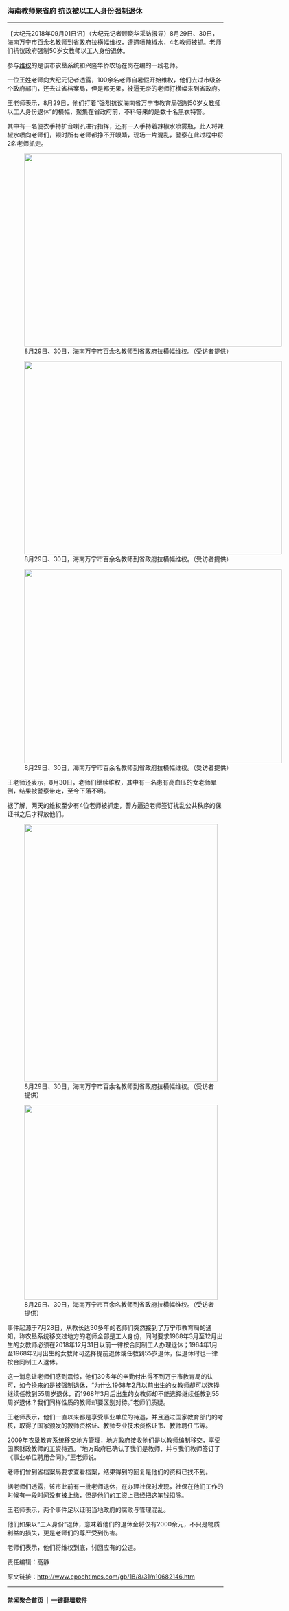 ### 海南教师聚省府 抗议被以工人身份强制退休
------------------------

<p>【大纪元2018年09月01日讯】（大纪元记者顾晓华采访报导）8月29日、30日，海南万宁市百余名<a href="http://www.epochtimes.com/gb/tag/%E6%95%99%E5%B8%88.html">教师</a>到省政府拉横幅<a href="http://www.epochtimes.com/gb/tag/%E7%BB%B4%E6%9D%83.html">维权</a>，遭遇喷辣椒水，4名教师被抓。老师们抗议政府强制50岁女教师以工人身份退休。</p>
<p>参与<a href="http://www.epochtimes.com/gb/tag/%E7%BB%B4%E6%9D%83.html">维权</a>的是该市农垦系统和兴隆华侨农场在岗在编的一线老师。</p>
<p>一位王姓老师向大纪元记者透露，100余名老师自暑假开始维权，他们去过市级各个政府部门，还去过省档案局，但是都无果，被逼无奈的老师打横幅来到省政府。</p>
<p>王老师表示，8月29日，他们打着“强烈抗议海南省万宁市教育局强制50岁女<a href="http://www.epochtimes.com/gb/tag/%E6%95%99%E5%B8%88.html">教师</a>以工人身份退休”的横幅，聚集在省政府前，不料等来的是数十名黑衣特警。</p>
<p>其中有一名便衣手持扩音喇叭进行指挥，还有一人手持着辣椒水喷雾瓶，此人将辣椒水喷向老师们，顿时所有老师都挣不开眼睛，现场一片混乱，警察在此过程中将2名老师抓走。</p>
<figure id="attachment_10682170" style="width: 600px" class="wp-caption aligncenter"><a href="http://i.epochtimes.com/assets/uploads/2018/09/5.jpg"><img class="wp-image-10682170 size-large" src="http://i.epochtimes.com/assets/uploads/2018/09/5-600x450.jpg" alt="" width="600" height="450" /></a><figcaption class="wp-caption-text">8月29日、30日，海南万宁市百余名教师到省政府拉横幅维权。（受访者提供）</figcaption></figure>
<figure id="attachment_10682167" style="width: 600px" class="wp-caption aligncenter"><a href="http://i.epochtimes.com/assets/uploads/2018/09/2.jpg"><img class="wp-image-10682167 size-large" src="http://i.epochtimes.com/assets/uploads/2018/09/2-600x450.jpg" alt="" width="600" height="450" /></a><figcaption class="wp-caption-text">8月29日、30日，海南万宁市百余名教师到省政府拉横幅维权。（受访者提供）</figcaption></figure>
<figure id="attachment_10682166" style="width: 600px" class="wp-caption aligncenter"><a href="http://i.epochtimes.com/assets/uploads/2018/09/1.jpg"><img class="wp-image-10682166 size-large" src="http://i.epochtimes.com/assets/uploads/2018/09/1-600x452.jpg" alt="" width="600" height="452" /></a><figcaption class="wp-caption-text">8月29日、30日，海南万宁市百余名教师到省政府拉横幅维权。（受访者提供）</figcaption></figure>
<p>王老师还表示，8月30日，老师们继续维权，其中有一名患有高血压的女老师晕倒，结果被警察带走，至今下落不明。</p>
<p>据了解，两天的维权至少有4位老师被抓走，警方逼迫老师签订扰乱公共秩序的保证书之后才释放他们。</p>
<figure id="attachment_10682168" style="width: 450px" class="wp-caption aligncenter"><a href="http://i.epochtimes.com/assets/uploads/2018/09/3.jpg"><img class="size-medium wp-image-10682168" src="http://i.epochtimes.com/assets/uploads/2018/09/3-450x600.jpg" alt="" width="450" height="600" /></a><figcaption class="wp-caption-text">8月29日、30日，海南万宁市百余名教师到省政府拉横幅维权。（受访者提供）</figcaption></figure>
<figure id="attachment_10682171" style="width: 450px" class="wp-caption aligncenter"><a href="http://i.epochtimes.com/assets/uploads/2018/09/6.jpg"><img class="size-medium wp-image-10682171" src="http://i.epochtimes.com/assets/uploads/2018/09/6-450x454.jpg" alt="" width="450" height="454" /></a><figcaption class="wp-caption-text">8月29日、30日，海南万宁市百余名教师到省政府拉横幅维权。（受访者提供）</figcaption></figure>
<p>事件起源于7月28日，从教长达30多年的老师们突然接到了万宁市教育局的通知，称农垦系统移交过地方的老师全部是工人身份，同时要求1968年3月至12月出生的女教师必须在2018年12月31日以前一律按合同制工人办理退休；1964年1月至1968年2月出生的女教师可选择提前退休或任教到55岁退休，但退休时也一律按合同制工人退休。</p>
<p>这一消息让老师们感到震惊，他们30多年的辛勤付出得不到万宁市教育局的认可，如今换来的是被强制退休，“为什么1968年2月以前出生的女教师却可以选择继续任教到55周岁退休，而1968年3月后出生的女教师却不能选择继续任教到55周岁退休？我们同样性质的教师却要区别对待。”老师们质疑。</p>
<p>王老师表示，他们一直以来都是享受事业单位的待遇，并且通过国家教育部门的考核，取得了国家颁发的教师资格证、教师专业技术资格证书、教师聘任书等。</p>
<p>2009年农垦教育系统移交地方管理，地方政府接收他们是以教师编制移交，享受国家财政教师的工资待遇。“地方政府已确认了我们是教师，并与我们教师签订了《事业单位聘用合同》。”王老师说。</p>
<p>老师们曾到省档案局要求查看档案，结果得到的回复是他们的资料已找不到。</p>
<p>据老师们透露，该市此前有一批老师退休，在办理社保时发现，社保在他们工作的时候有一段时间没有被上缴，但是他们的工资上已经把这笔钱扣除。</p>
<p>王老师表示，两个事件足以证明当地政府的腐败与管理混乱。</p>
<p>他们如果以“工人身份”退休，意味着他们的退休金将仅有2000余元，不只是物质利益的损失，更是老师们的尊严受到伤害。</p>
<p>老师们表示，他们将维权到底，讨回应有的公道。</p>
<p>责任编辑：高静</p>

原文链接：http://www.epochtimes.com/gb/18/8/31/n10682146.htm


------------------------
#### [禁闻聚合首页](https://github.com/gfw-breaker/banned-news/blob/master/README.md) &nbsp;|&nbsp;  [一键翻墙软件](https://github.com/gfw-breaker/nogfw/blob/master/README.md)
